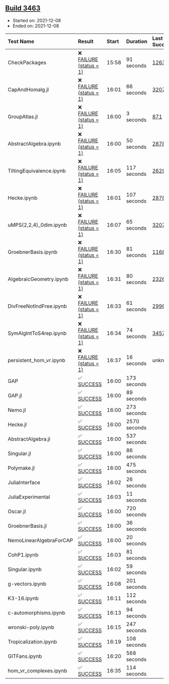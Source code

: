 ## [Build 3463](https://oscarci.mathematik.uni-kl.de/job/oscar-stable/3463/)

* Started on: 2021-12-08
* Ended on: 2021-12-08

| Test Name    | Result | Start | Duration | Last Success | First Failure |
|:-------------|:-------|:------|:---------|:-------------|:--------------|
| CheckPackages | ❌ [FAILURE (status = 1)](https://oscarci.mathematik.uni-kl.de/job/oscar-stable/3463/artifact/logs/build-3463/CheckPackages.log) | 15:58 | 91 seconds | [1263](https://oscarci.mathematik.uni-kl.de/job/oscar-stable/1263/) | [1264](https://oscarci.mathematik.uni-kl.de/job/oscar-stable/1264/) |
| CapAndHomalg.jl | ❌ [FAILURE (status = 1)](https://oscarci.mathematik.uni-kl.de/job/oscar-stable/3463/artifact/logs/build-3463/CapAndHomalg.jl.log) | 16:01 | 66 seconds | [3207](https://oscarci.mathematik.uni-kl.de/job/oscar-stable/3207/) | [3208](https://oscarci.mathematik.uni-kl.de/job/oscar-stable/3208/) |
| GroupAtlas.jl | ❌ [FAILURE (status = 1)](https://oscarci.mathematik.uni-kl.de/job/oscar-stable/3463/artifact/logs/build-3463/GroupAtlas.jl.log) | 16:00 | 3 seconds | [871](https://oscarci.mathematik.uni-kl.de/job/oscar-stable/871/) | [872](https://oscarci.mathematik.uni-kl.de/job/oscar-stable/872/) |
| AbstractAlgebra.ipynb | ❌ [FAILURE (status = 1)](https://oscarci.mathematik.uni-kl.de/job/oscar-stable/3463/artifact/logs/build-3463/AbstractAlgebra.ipynb.log) | 16:00 | 50 seconds | [2878](https://oscarci.mathematik.uni-kl.de/job/oscar-stable/2878/) | [2879](https://oscarci.mathematik.uni-kl.de/job/oscar-stable/2879/) |
| TiltingEquivalence.ipynb | ❌ [FAILURE (status = 1)](https://oscarci.mathematik.uni-kl.de/job/oscar-stable/3463/artifact/logs/build-3463/TiltingEquivalence.ipynb.log) | 16:05 | 117 seconds | [2629](https://oscarci.mathematik.uni-kl.de/job/oscar-stable/2629/) | [2630](https://oscarci.mathematik.uni-kl.de/job/oscar-stable/2630/) |
| Hecke.ipynb | ❌ [FAILURE (status = 1)](https://oscarci.mathematik.uni-kl.de/job/oscar-stable/3463/artifact/logs/build-3463/Hecke.ipynb.log) | 16:01 | 107 seconds | [2878](https://oscarci.mathematik.uni-kl.de/job/oscar-stable/2878/) | [2879](https://oscarci.mathematik.uni-kl.de/job/oscar-stable/2879/) |
| uMPS(2,2,4)_0dim.ipynb | ❌ [FAILURE (status = 1)](https://oscarci.mathematik.uni-kl.de/job/oscar-stable/3463/artifact/logs/build-3463/uMPS-2-2-4-_0dim.ipynb.log) | 16:07 | 65 seconds | [3207](https://oscarci.mathematik.uni-kl.de/job/oscar-stable/3207/) | [3208](https://oscarci.mathematik.uni-kl.de/job/oscar-stable/3208/) |
| GroebnerBasis.ipynb | ❌ [FAILURE (status = 1)](https://oscarci.mathematik.uni-kl.de/job/oscar-stable/3463/artifact/logs/build-3463/GroebnerBasis.ipynb.log) | 16:30 | 81 seconds | [1168](https://oscarci.mathematik.uni-kl.de/job/oscar-stable/1168/) | [1169](https://oscarci.mathematik.uni-kl.de/job/oscar-stable/1169/) |
| AlgebraicGeometry.ipynb | ❌ [FAILURE (status = 1)](https://oscarci.mathematik.uni-kl.de/job/oscar-stable/3463/artifact/logs/build-3463/AlgebraicGeometry.ipynb.log) | 16:31 | 80 seconds | [2326](https://oscarci.mathematik.uni-kl.de/job/oscar-stable/2326/) | [2327](https://oscarci.mathematik.uni-kl.de/job/oscar-stable/2327/) |
| DivFreeNotIndFree.ipynb | ❌ [FAILURE (status = 1)](https://oscarci.mathematik.uni-kl.de/job/oscar-stable/3463/artifact/logs/build-3463/DivFreeNotIndFree.ipynb.log) | 16:33 | 61 seconds | [2998](https://oscarci.mathematik.uni-kl.de/job/oscar-stable/2998/) | [2999](https://oscarci.mathematik.uni-kl.de/job/oscar-stable/2999/) |
| SymAlgIntToS4rep.ipynb | ❌ [FAILURE (status = 1)](https://oscarci.mathematik.uni-kl.de/job/oscar-stable/3463/artifact/logs/build-3463/SymAlgIntToS4rep.ipynb.log) | 16:34 | 74 seconds | [3457](https://oscarci.mathematik.uni-kl.de/job/oscar-stable/3457/) | [3458](https://oscarci.mathematik.uni-kl.de/job/oscar-stable/3458/) |
| persistent_hom_vr.ipynb | ❌ [FAILURE (status = 1)](https://oscarci.mathematik.uni-kl.de/job/oscar-stable/3463/artifact/logs/build-3463/persistent_hom_vr.ipynb.log) | 16:37 | 16 seconds | unknown | unknown |
| GAP | ✅ [SUCCESS](https://oscarci.mathematik.uni-kl.de/job/oscar-stable/3463/artifact/logs/build-3463/GAP.log) | 16:00 | 173 seconds |  |  |
| GAP.jl | ✅ [SUCCESS](https://oscarci.mathematik.uni-kl.de/job/oscar-stable/3463/artifact/logs/build-3463/GAP.jl.log) | 16:00 | 89 seconds |  |  |
| Nemo.jl | ✅ [SUCCESS](https://oscarci.mathematik.uni-kl.de/job/oscar-stable/3463/artifact/logs/build-3463/Nemo.jl.log) | 16:00 | 273 seconds |  |  |
| Hecke.jl | ✅ [SUCCESS](https://oscarci.mathematik.uni-kl.de/job/oscar-stable/3463/artifact/logs/build-3463/Hecke.jl.log) | 16:00 | 2570 seconds |  |  |
| AbstractAlgebra.jl | ✅ [SUCCESS](https://oscarci.mathematik.uni-kl.de/job/oscar-stable/3463/artifact/logs/build-3463/AbstractAlgebra.jl.log) | 16:00 | 537 seconds |  |  |
| Singular.jl | ✅ [SUCCESS](https://oscarci.mathematik.uni-kl.de/job/oscar-stable/3463/artifact/logs/build-3463/Singular.jl.log) | 16:00 | 86 seconds |  |  |
| Polymake.jl | ✅ [SUCCESS](https://oscarci.mathematik.uni-kl.de/job/oscar-stable/3463/artifact/logs/build-3463/Polymake.jl.log) | 16:00 | 475 seconds |  |  |
| JuliaInterface | ✅ [SUCCESS](https://oscarci.mathematik.uni-kl.de/job/oscar-stable/3463/artifact/logs/build-3463/JuliaInterface.log) | 16:02 | 26 seconds |  |  |
| JuliaExperimental | ✅ [SUCCESS](https://oscarci.mathematik.uni-kl.de/job/oscar-stable/3463/artifact/logs/build-3463/JuliaExperimental.log) | 16:03 | 11 seconds |  |  |
| Oscar.jl | ✅ [SUCCESS](https://oscarci.mathematik.uni-kl.de/job/oscar-stable/3463/artifact/logs/build-3463/Oscar.jl.log) | 16:00 | 720 seconds |  |  |
| GroebnerBasis.jl | ✅ [SUCCESS](https://oscarci.mathematik.uni-kl.de/job/oscar-stable/3463/artifact/logs/build-3463/GroebnerBasis.jl.log) | 16:00 | 36 seconds |  |  |
| NemoLinearAlgebraForCAP | ✅ [SUCCESS](https://oscarci.mathematik.uni-kl.de/job/oscar-stable/3463/artifact/logs/build-3463/NemoLinearAlgebraForCAP.log) | 16:00 | 20 seconds |  |  |
| CohP1.ipynb | ✅ [SUCCESS](https://oscarci.mathematik.uni-kl.de/job/oscar-stable/3463/artifact/logs/build-3463/CohP1.ipynb.log) | 16:03 | 81 seconds |  |  |
| Singular.ipynb | ✅ [SUCCESS](https://oscarci.mathematik.uni-kl.de/job/oscar-stable/3463/artifact/logs/build-3463/Singular.ipynb.log) | 16:02 | 59 seconds |  |  |
| g-vectors.ipynb | ✅ [SUCCESS](https://oscarci.mathematik.uni-kl.de/job/oscar-stable/3463/artifact/logs/build-3463/g-vectors.ipynb.log) | 16:08 | 201 seconds |  |  |
| K3-16.ipynb | ✅ [SUCCESS](https://oscarci.mathematik.uni-kl.de/job/oscar-stable/3463/artifact/logs/build-3463/K3-16.ipynb.log) | 16:11 | 112 seconds |  |  |
| c-automorphisms.ipynb | ✅ [SUCCESS](https://oscarci.mathematik.uni-kl.de/job/oscar-stable/3463/artifact/logs/build-3463/c-automorphisms.ipynb.log) | 16:13 | 94 seconds |  |  |
| wronski-poly.ipynb | ✅ [SUCCESS](https://oscarci.mathematik.uni-kl.de/job/oscar-stable/3463/artifact/logs/build-3463/wronski-poly.ipynb.log) | 16:15 | 247 seconds |  |  |
| Tropicalization.ipynb | ✅ [SUCCESS](https://oscarci.mathematik.uni-kl.de/job/oscar-stable/3463/artifact/logs/build-3463/Tropicalization.ipynb.log) | 16:19 | 108 seconds |  |  |
| GITFans.ipynb | ✅ [SUCCESS](https://oscarci.mathematik.uni-kl.de/job/oscar-stable/3463/artifact/logs/build-3463/GITFans.ipynb.log) | 16:20 | 568 seconds |  |  |
| hom_vr_complexes.ipynb | ✅ [SUCCESS](https://oscarci.mathematik.uni-kl.de/job/oscar-stable/3463/artifact/logs/build-3463/hom_vr_complexes.ipynb.log) | 16:35 | 114 seconds |  |  |
